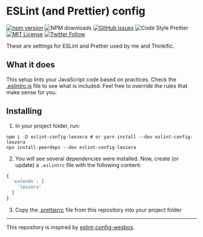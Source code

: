 # ESLint (and Prettier) config

[![npm version](https://badge.fury.io/js/eslint-config-leozera.svg)](https://badge.fury.io/js/eslint-config-leozera) ![NPM downloads](https://img.shields.io/npm/dm/eslint-config-leozera) [![GitHub issues](https://img.shields.io/github/issues/leonardofaria/eslint-config-leozera)](https://github.com/leonardofaria/eslint-config-leozera/issues) ![Code Style Prettier](https://img.shields.io/badge/code_style-prettier-ff69b4.svg) [![MIT License](https://img.shields.io/badge/license-MIT-red.svg?style=flat)](https://github.com/leonardofaria/leozera-ui/blob/master/LICENSE) [![Twitter Follow](https://img.shields.io/twitter/follow/leozera?label=Follow%20on%20Twitter)](https://twitter.com/leozera/)

These are settings for ESLint and Prettier used by me and Thinkific.

## What it does

This setup lints your JavaScript code based on practices. Check the [.eslintrc.js](https://github.com/leonardofaria/eslint-config-leozera/blob/master/.eslintrc.js) file to see what is included. Feel free to override the rules that make sense for you.

## Installing

1. In your project folder, run:

```
npm i -D eslint-config-leozera # or yarn install --dev eslint-config-leozera
npx install-peerdeps --dev eslint-config-leozera
```

2. You will see several dependencies were installed. Now, create (or update) a `.eslintrc` file with the following content:

```js
{
  'extends': [
    'leozera'
  ]
}
```

3. Copy the [.prettierrc](https://github.com/leonardofaria/eslint-config-leozera/blob/master/.prettierrc) file from this repository into your project folder

---

This repository is inspired by [eslint-config-wesbos](https://github.com/wesbos/eslint-config-wesbos).
